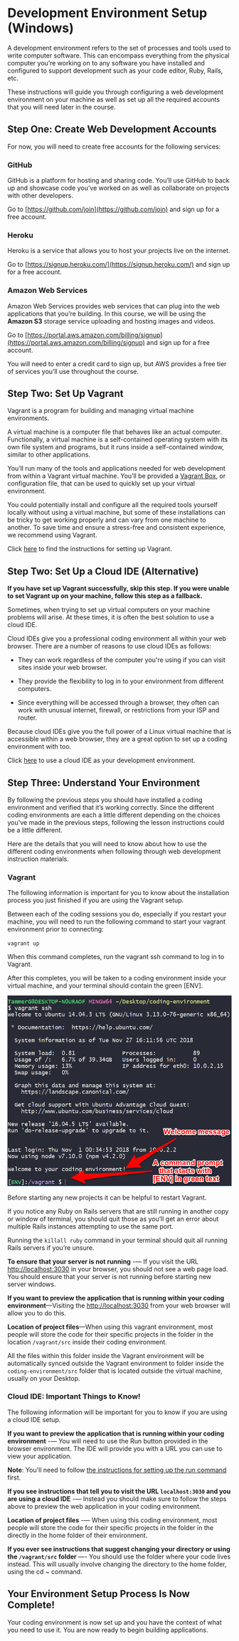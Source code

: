 # Development Environment Setup (Windows)

A development environment refers to the set of processes and tools used to write computer software. This can encompass everything from the physical computer you’re working on to any software you have installed and configured to support development such as your code editor, Ruby, Rails, etc.

These instructions will guide you through configuring a web development environment on your machine as well as set up all the required accounts that you will need later in the course.

## Step One: Create Web Development Accounts

For now, you will need to create free accounts for the following services:

### GitHub

GitHub is a platform for hosting and sharing code. You’ll use GitHub to back up and showcase code you’ve worked on as well as collaborate on projects with other developers.

Go to [https://github.com/join](https://github.com/join) and sign up for a free account.

### Heroku

Heroku is a service that allows you to host your projects live on the internet.

Go to [https://signup.heroku.com/](https://signup.heroku.com/) and sign up for a free account.

### Amazon Web Services

Amazon Web Services provides web services that can plug into the web applications that you’re building. In this course, we will be using the **Amazon S3** storage service uploading and hosting images and videos.

Go to [https://portal.aws.amazon.com/billing/signup](https://portal.aws.amazon.com/billing/signup) and sign up for a free account.

You will need to enter a credit card to sign up, but AWS provides a free tier of services you’ll use throughout the course.

## Step Two: Set Up Vagrant

Vagrant is a program for building and managing virtual machine environments.

A virtual machine is a computer file that behaves like an actual computer. Functionally, a virtual machine is a self-contained operating system with its own file system and programs, but it runs inside a self-contained window, similar to other applications.

You’ll run many of the tools and applications needed for web development from within a Vagrant virtual machine. You’ll be provided a [Vagrant Box](https://www.vagrantup.com/intro/getting-started/boxes.html), or configuration file, that can be used to quickly set up your virtual environment.

You could potentially install and configure all the required tools yourself locally without using a virtual machine, but some of these installations can be tricky to get working properly and can vary from one machine to another. To save time and ensure a stress-free and consistent experience, we recommend using Vagrant.

Click [here](windows-vagrant.md) to find the instructions for setting up Vagrant.

## Step Two: Set Up a Cloud IDE (Alternative)

**If you have set up Vagrant successfully, skip this step. If you were unable to set Vagrant up on your machine, follow this step as a fallback.**

Sometimes, when trying to set up virtual computers on your machine problems will arise. At these times, it is often the best solution to use a cloud IDE.

Cloud IDEs give you a professional coding environment all within your web browser. There are a number of reasons to use cloud IDEs as follows:

* They can work regardless of the computer you're using if you can visit sites inside your web browser.

* They provide the flexibility to log in to your environment from different computers.

* Since everything will be accessed through a browser, they often can work with unusual internet, firewall, or restrictions from your ISP and router.

Because cloud IDEs give you the full power of a Linux virtual machine that is accessible within a web browser, they are a great option to set up a coding environment with too.

Click [here](cloud-ide.md) to use a cloud IDE as your development environment.

## Step Three: Understand Your Environment

By following the previous steps you should have installed a coding environment and verified that it’s working correctly. Since the different coding environments are each a little different depending on the choices you've made in the previous steps, following the lesson instructions could be a little different.

Here are the details that you will need to know about how to use the different coding environments when following through web development instruction materials.

### Vagrant

The following information is important for you to know about the installation process you just finished if you are using the Vagrant setup.

Between each of the coding sessions you do, especially if you restart your machine, you will need to run the following command to start your vagrant environment prior to connecting:

`vagrant up`

When this command completes, run the vagrant ssh command to log in to Vagrant.

After this completes, you will be taken to a coding environment inside your virtual machine, and your terminal should contain the green [ENV].

![Vagrant CLI](images/windows-dev-setup-image_0.png)

Before starting any new projects it can be helpful to restart Vagrant.

If you notice any Ruby on Rails servers that are still running in another copy or window of terminal, you should quit those as you’ll get an error about multiple Rails instances attempting to use the same port.

Running the `killall ruby` command in your terminal should quit all running Rails servers if you’re unsure.

**To ensure that your server is not running** -— If you visit the URL [http://localhost:3030](http://localhost:3030) in your browser, you should not see a web page load. You should ensure that your server is not running before starting new server windows.

**If you want to preview the application that is running within your coding environment**—Visiting the [http://localhost:3030](http://localhost:3030) from your web browser will allow you to do this.

**Location of project files**—When using this vagrant environment, most people will store the code for their specific projects in the folder in the location `/vagrant/src` inside their coding environment.

All the files within this folder inside the Vagrant environment will be automatically synced outside the Vagrant environment to folder inside the `coding-environment/src` folder that is located outside the virtual machine, usually on your Desktop.

### Cloud IDE: Important Things to Know!

The following information will be important for you to know if you are using a cloud IDE setup.

**If you want to preview the application that is running within your coding environment** -— You will need to use the Run button provided in the browser environment. The IDE will provide you with a URL you can use to view your application.

**Note**: You'll need to follow [the instructions for setting up the run command](cloud-ide.md#step-3-setting-up-the-run-command) first.

**If you see instructions that tell you to visit the URL `localhost:3030` and you are using a cloud IDE** -— Instead you should make sure to follow the steps above to preview the web application in your coding environment.

**Location of project files** -— When using this coding environment, most people will store the code for their specific projects in the folder in the directly in the home folder of their environment.

**If you ever see instructions that suggest changing your directory or using the `/vagrant/src` folder** —- You should use the folder where your code lives instead. This will usually involve changing the directory to the home folder, using the cd ~ command.

## Your Environment Setup Process Is Now Complete!

Your coding environment is now set up and you have the context of what you need to use it. You are now ready to begin building applications.
